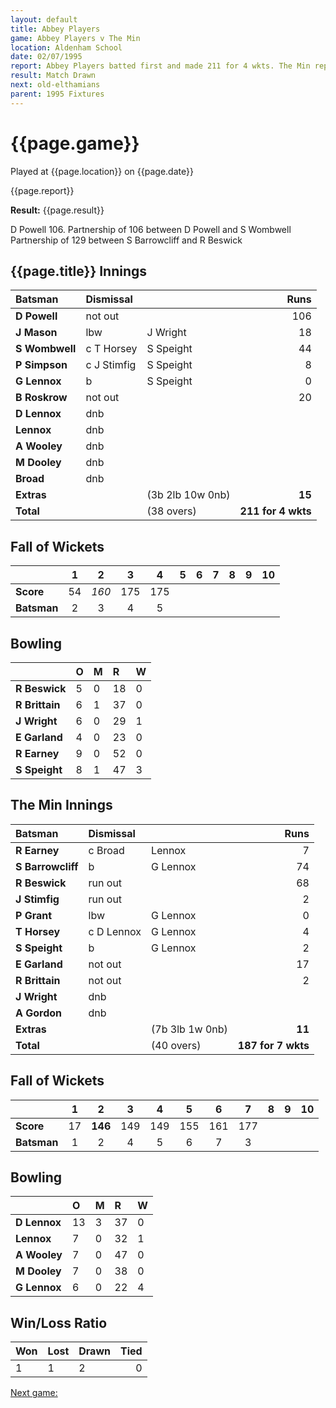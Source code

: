```yaml
---
layout: default
title: Abbey Players
game: Abbey Players v The Min
location: Aldenham School
date: 02/07/1995
report: Abbey Players batted first and made 211 for 4 wkts. The Min replied with 187 for 7 wkts when time ran out
result: Match Drawn
next: old-elthamians
parent: 1995 Fixtures
---
```


# {{page.game}}

Played at {{page.location}} on {{page.date}}

{{page.report}}

**Result:** {{page.result}}

D Powell 106. Partnership of 106 between D Powell and S Wombwell<br />
Partnership of 129 between S Barrowcliff and R Beswick

## {{page.title}} Innings

| Batsman | Dismissal |  | Runs |
|:---|:---|---|---:|
| **D Powell** | not out |  | 106 |
| **J Mason** | lbw | J Wright | 18 |
| **S Wombwell** | c T Horsey | S Speight | 44 |
| **P Simpson** | c J Stimfig | S Speight | 8 |
| **G Lennox** | b | S Speight | 0 |
| **B Roskrow** | not out |  | 20 |
| **D Lennox** | dnb |  |  |
| **Lennox** | dnb |  |  |
| **A Wooley** | dnb |  |  |
| **M Dooley** | dnb |  |  |
| **Broad** | dnb |  |  |
| **Extras** | | (3b 2lb 10w 0nb) | **15** |
| **Total** | | (38 overs) | **211 for 4 wkts** |

## Fall of Wickets

| | 1 | 2 | 3 | 4 | 5 | 6 | 7 | 8 | 9 | 10 |
|---|:---:|:---:|:---:|:---:|:---:|:---:|:---:|:---:|:---:|:---:|
| **Score** | 54 | *160* | 175 | 175 |  |  |  |  |  |  |
| **Batsman** | 2 | 3 | 4 | 5 |  |  |  |  |  |  |

## Bowling

| | O | M | R | W |
|---|:---|:---|:---|:---|
| **R Beswick** | 5 | 0 | 18 | 0 |
| **R Brittain** | 6 | 1 | 37 | 0 |
| **J Wright** | 6 | 0 | 29 | 1 |
| **E Garland** | 4 | 0 | 23 | 0 |
| **R Earney** | 9 | 0 | 52 | 0 |
| **S Speight** | 8 | 1 | 47 | 3 |

## The Min Innings

| Batsman | Dismissal |  | Runs |
|:---|:---|---|---:|
| **R Earney** | c Broad | Lennox | 7 |
| **S Barrowcliff** | b | G Lennox | 74 |
| **R Beswick** | run out |  | 68 |
| **J Stimfig** | run out |  | 2 |
| **P Grant** | lbw | G Lennox | 0 |
| **T Horsey** | c D Lennox | G Lennox | 4 |
| **S Speight** | b | G Lennox | 2 |
| **E Garland** | not out |  | 17 |
| **R Brittain** | not out |  | 2 |
| **J Wright** | dnb |  |  |
| **A Gordon** | dnb |  |  |
| **Extras** | | (7b 3lb 1w 0nb) | **11** |
| **Total** | | (40 overs) | **187 for 7 wkts** |

## Fall of Wickets

| | 1 | 2 | 3 | 4 | 5 | 6 | 7 | 8 | 9 | 10 |
|---|:---:|:---:|:---:|:---:|:---:|:---:|:---:|:---:|:---:|:---:|
| **Score** | 17 | **146** | 149 | 149 | 155 | 161 |  177|  |  |  |
| **Batsman** | 1 | 2 | 4 | 5 | 6 | 7 | 3 |  |  |  |

## Bowling

| | O | M | R | W |
|---|:---|:---|:---|:---|
| **D Lennox** | 13 | 3 | 37 | 0 |
| **Lennox** | 7 | 0 | 32 | 1 |
| **A Wooley** | 7 | 0 | 47 | 0 |
| **M Dooley** | 7 | 0 | 38 | 0 |
| **G Lennox** | 6 | 0 | 22 | 4 |

## Win/Loss Ratio

| Won | Lost | Drawn | Tied |
|:---|:---|:---|---:|
| 1 | 1 | 2 | 0 |

[Next game:]({{page.next}})